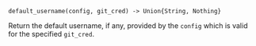 ```
default_username(config, git_cred) -> Union{String, Nothing}
```

Return the default username, if any, provided by the `config` which is valid for the specified `git_cred`.
